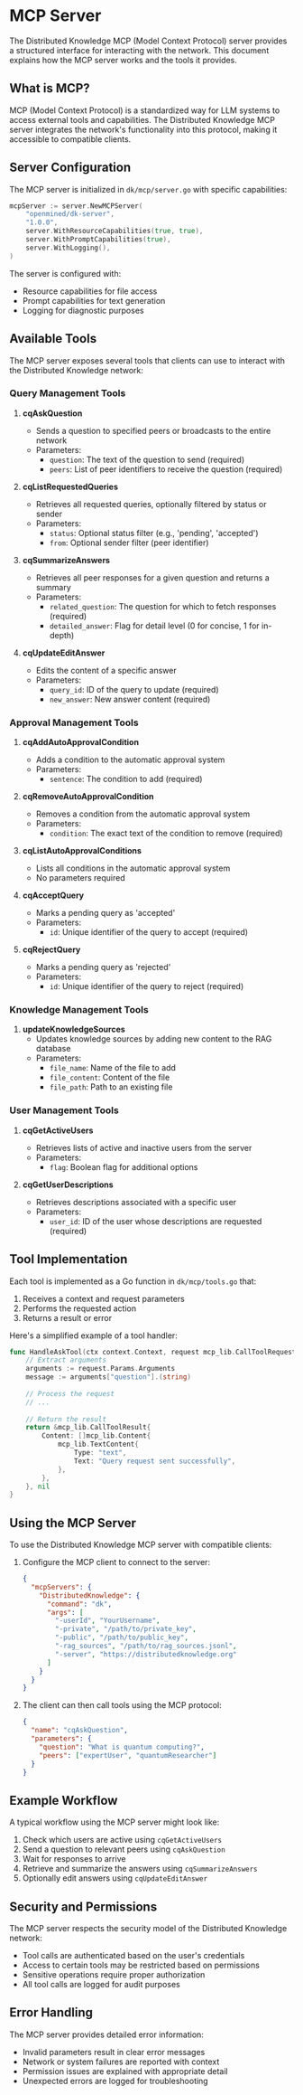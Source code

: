 # MCP Server

The Distributed Knowledge MCP (Model Context Protocol) server provides a structured interface for interacting with the network. This document explains how the MCP server works and the tools it provides.

## What is MCP?

MCP (Model Context Protocol) is a standardized way for LLM systems to access external tools and capabilities. The Distributed Knowledge MCP server integrates the network's functionality into this protocol, making it accessible to compatible clients.

## Server Configuration

The MCP server is initialized in `dk/mcp/server.go` with specific capabilities:

```go
mcpServer := server.NewMCPServer(
    "openmined/dk-server",
    "1.0.0",
    server.WithResourceCapabilities(true, true),
    server.WithPromptCapabilities(true),
    server.WithLogging(),
)
```

The server is configured with:

- Resource capabilities for file access
- Prompt capabilities for text generation
- Logging for diagnostic purposes

## Available Tools

The MCP server exposes several tools that clients can use to interact with the Distributed Knowledge network:

### Query Management Tools

1. **cqAskQuestion**
   - Sends a question to specified peers or broadcasts to the entire network
   - Parameters:
     - `question`: The text of the question to send (required)
     - `peers`: List of peer identifiers to receive the question (required)

2. **cqListRequestedQueries**
   - Retrieves all requested queries, optionally filtered by status or sender
   - Parameters:
     - `status`: Optional status filter (e.g., 'pending', 'accepted')
     - `from`: Optional sender filter (peer identifier)

3. **cqSummarizeAnswers**
   - Retrieves all peer responses for a given question and returns a summary
   - Parameters:
     - `related_question`: The question for which to fetch responses (required)
     - `detailed_answer`: Flag for detail level (0 for concise, 1 for in-depth)

4. **cqUpdateEditAnswer**
   - Edits the content of a specific answer
   - Parameters:
     - `query_id`: ID of the query to update (required)
     - `new_answer`: New answer content (required)

### Approval Management Tools

1. **cqAddAutoApprovalCondition**
   - Adds a condition to the automatic approval system
   - Parameters:
     - `sentence`: The condition to add (required)

2. **cqRemoveAutoApprovalCondition**
   - Removes a condition from the automatic approval system
   - Parameters:
     - `condition`: The exact text of the condition to remove (required)

3. **cqListAutoApprovalConditions**
   - Lists all conditions in the automatic approval system
   - No parameters required

4. **cqAcceptQuery**
   - Marks a pending query as 'accepted'
   - Parameters:
     - `id`: Unique identifier of the query to accept (required)

5. **cqRejectQuery**
   - Marks a pending query as 'rejected'
   - Parameters:
     - `id`: Unique identifier of the query to reject (required)

### Knowledge Management Tools

1. **updateKnowledgeSources**
   - Updates knowledge sources by adding new content to the RAG database
   - Parameters:
     - `file_name`: Name of the file to add
     - `file_content`: Content of the file
     - `file_path`: Path to an existing file

### User Management Tools

1. **cqGetActiveUsers**
   - Retrieves lists of active and inactive users from the server
   - Parameters:
     - `flag`: Boolean flag for additional options

2. **cqGetUserDescriptions**
   - Retrieves descriptions associated with a specific user
   - Parameters:
     - `user_id`: ID of the user whose descriptions are requested (required)

## Tool Implementation

Each tool is implemented as a Go function in `dk/mcp/tools.go` that:

1. Receives a context and request parameters
2. Performs the requested action
3. Returns a result or error

Here's a simplified example of a tool handler:

```go
func HandleAskTool(ctx context.Context, request mcp_lib.CallToolRequest) (*mcp_lib.CallToolResult, error) {
    // Extract arguments
    arguments := request.Params.Arguments
    message := arguments["question"].(string)
    
    // Process the request
    // ...
    
    // Return the result
    return &mcp_lib.CallToolResult{
        Content: []mcp_lib.Content{
            mcp_lib.TextContent{
                Type: "text",
                Text: "Query request sent successfully",
            },
        },
    }, nil
}
```

## Using the MCP Server

To use the Distributed Knowledge MCP server with compatible clients:

1. Configure the MCP client to connect to the server:

   ```json
   {
     "mcpServers": {
       "DistributedKnowledge": {
         "command": "dk",
         "args": [
           "-userId", "YourUsername",
           "-private", "/path/to/private_key",
           "-public", "/path/to/public_key",
           "-rag_sources", "/path/to/rag_sources.jsonl",
           "-server", "https://distributedknowledge.org"
         ]
       }
     }
   }
   ```

2. The client can then call tools using the MCP protocol:

   ```json
   {
     "name": "cqAskQuestion",
     "parameters": {
       "question": "What is quantum computing?",
       "peers": ["expertUser", "quantumResearcher"]
     }
   }
   ```

## Example Workflow

A typical workflow using the MCP server might look like:

1. Check which users are active using `cqGetActiveUsers`
2. Send a question to relevant peers using `cqAskQuestion`
3. Wait for responses to arrive
4. Retrieve and summarize the answers using `cqSummarizeAnswers`
5. Optionally edit answers using `cqUpdateEditAnswer`

## Security and Permissions

The MCP server respects the security model of the Distributed Knowledge network:

- Tool calls are authenticated based on the user's credentials
- Access to certain tools may be restricted based on permissions
- Sensitive operations require proper authorization
- All tool calls are logged for audit purposes

## Error Handling

The MCP server provides detailed error information:

- Invalid parameters result in clear error messages
- Network or system failures are reported with context
- Permission issues are explained with appropriate detail
- Unexpected errors are logged for troubleshooting
